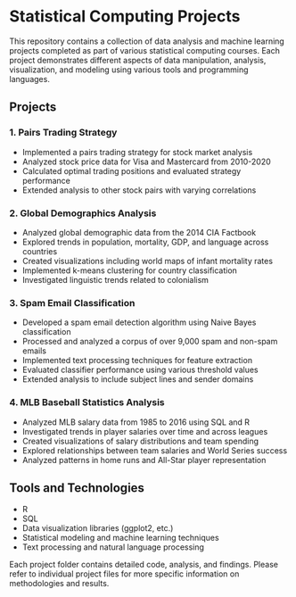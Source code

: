# Statistical Computing Projects

This repository contains a collection of data analysis and machine learning projects completed as part of various statistical computing courses. Each project demonstrates different aspects of data manipulation, analysis, visualization, and modeling using various tools and programming languages.

## Projects

### 1. Pairs Trading Strategy

- Implemented a pairs trading strategy for stock market analysis
- Analyzed stock price data for Visa and Mastercard from 2010-2020
- Calculated optimal trading positions and evaluated strategy performance
- Extended analysis to other stock pairs with varying correlations

### 2. Global Demographics Analysis

- Analyzed global demographic data from the 2014 CIA Factbook
- Explored trends in population, mortality, GDP, and language across countries
- Created visualizations including world maps of infant mortality rates
- Implemented k-means clustering for country classification
- Investigated linguistic trends related to colonialism

### 3. Spam Email Classification

- Developed a spam email detection algorithm using Naive Bayes classification
- Processed and analyzed a corpus of over 9,000 spam and non-spam emails
- Implemented text processing techniques for feature extraction
- Evaluated classifier performance using various threshold values
- Extended analysis to include subject lines and sender domains

### 4. MLB Baseball Statistics Analysis

- Analyzed MLB salary data from 1985 to 2016 using SQL and R
- Investigated trends in player salaries over time and across leagues
- Created visualizations of salary distributions and team spending
- Explored relationships between team salaries and World Series success
- Analyzed patterns in home runs and All-Star player representation

## Tools and Technologies

- R
- SQL
- Data visualization libraries (ggplot2, etc.)
- Statistical modeling and machine learning techniques
- Text processing and natural language processing

Each project folder contains detailed code, analysis, and findings. Please refer to individual project files for more specific information on methodologies and results.
